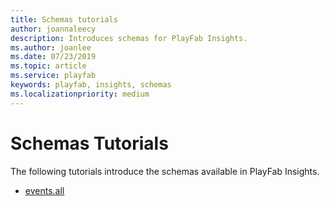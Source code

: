 ```yaml
---
title: Schemas tutorials
author: joannaleecy
description: Introduces schemas for PlayFab Insights.
ms.author: joanlee
ms.date: 07/23/2019    
ms.topic: article
ms.service: playfab
keywords: playfab, insights, schemas
ms.localizationpriority: medium
---
```


# Schemas Tutorials

The following tutorials introduce the schemas available in PlayFab Insights.

- [events.all](events-all.md)

